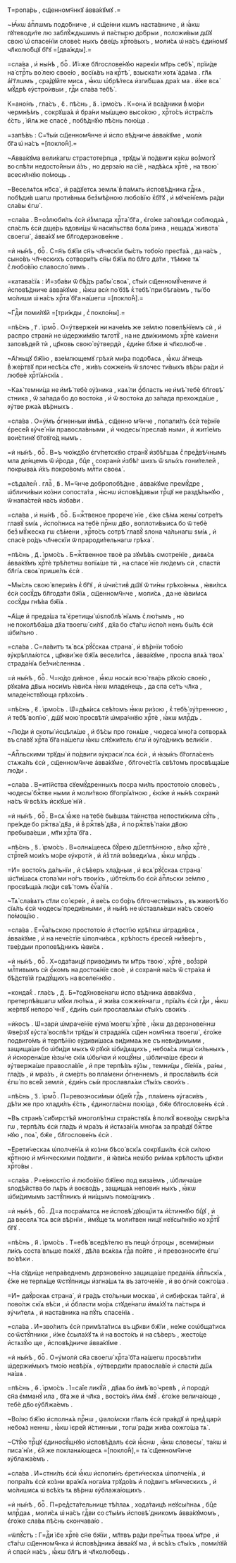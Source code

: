 Т=ропа́рь , сщ҃енномч҃нкꙋ а҆вва́кꙋмꙋ .=

~Ꙗ҆́кѡ а҆пⷭ҇лѡмъ подо́бниче , и҆ сщ҃е́нни кѡмъ наста́вниче , и҆ ꙗ҆́кѡ пꙋтеводи́те лю заблꙋ́ждьшимъ и҆ па́стырю до́брыи , положи́выи дш҃ꙋ свою̀ ѡ҆ спасе́нїи слове́с ныхъ ѻ҆ве́цъ хрⷭ҇то́выхъ , моли́сѧ ѡ҆ на́съ є҆ди́номꙋ чл҃колю́бцꙋ бг҃ꙋ =[два́жды].=

=сла́ва , и҆ ны́нѣ , боⷢ҇ . И҆́=же бл҃гослове́нꙋю нарекі́и мт҃рь себѣ̀ , прїи́де на́ стрⷭ҇ть во́ лею свое́ю , восїѧ́въ на крⷭ҇тѣ̀ , взыска́ти хотѧ̀ а҆да́ма . гл҃ѧ а҆́гг҃лѡмъ , сра́дꙋйте мисѧ , ꙗ҆́кѡ ѡ҆брѣ́тесѧ и҆зги́бшаѧ дра́х ма . и҆́же всѧ̀ мꙋ́дрѣ ᲂу҆стро́ивыи , гдⷭ҇и сла́ва тебѣ̀ .

К=ано́нъ , гла́съ , є҃ . пѣ́снь , а҃ . і҆рмо́съ . К=онѧ̀ и҆ вса́дники в̾ мо́ри чермнѣ́мъ , сокрꙋша́ѧ и҆ бра́ни мы́шцею высо́кою , хрⷭ҇то́съ и҆стрѧ́слъ є҆́сть , і҆и҃лѧ же спасѐ , побѣ́днꙋю пѣ́снь пою́ща .

=запѣ́въ : С=т҃ы́и сщ҃енномч҃нче и҆ и҆спо вѣ́дниче а҆вва́кꙋме , молѝ бг҃а ѡ҆ на́съ =[покло́н̾].=

~А҆вва́кꙋма вели́кагѡ страстоте́рпца , трꙋды̀ и҆ по́двиги ка́кѡ воз̾могꙋ̀ во спѣ́ти недосто́йныи а҆́зъ , но дерза́ю на сїѐ , надѣ́ѧсѧ хрⷭ҇тѐ , на твою̀ всеси́лнꙋю по́мощь .

~Веселѧ́тсѧ нб҃са̀ , и҆ ра́дꙋетсѧ землѧ̀ в̾ па́мѧть и҆сповѣ́дника гдⷭ҇нѧ , побѣди́в шагѡ проти́вныѧ без̾мѣ́рною любо́вїю к̾бг҃ꙋ , и҆ мꙋче́нїемъ ра́ди сла́вы є҆гѡ̀ .

=сла́ва . В=оз̾люби́лъ є҆сѝ и҆́з̾млада хрⷭ҇та̀ бг҃а , є҆го́же за́повѣди соблюда́ѧ , спа́слъ є҆сѝ дще́рь вдови́цы ѿ наси́льства болѧ́ рина , нещадѧ̀ живота̀ своегѡ̀ , а҆вва́кꙋ ме бл҃годерзнове́нне .

=и҆ ны́нѣ , боⷢ҇ . С=н҃ъ бж҃їи сн҃ъ чл҃ческїи бы́сть тобо́ю прест҃а́ѧ , да на́съ , сыно́въ чл҃ческихъ сотвори́тъ сн҃ы бж҃їѧ по бл҃го да́ти , тѣ́мже тѧ̀ с̾ любо́вїю славосло́ вимъ .

=катава́сїѧ : И҆=зба́ви ѿ бѣ́дъ рабы̀ своѧ̀ , ст҃ы́и сщ҃енномꙋ́чениче и҆ и҆сповѣ́дниче а҆вва́кꙋме , ꙗ҆́кѡ всѝ по́ бз҃ѣ к̾ тебѣ̀ при бѣга́емъ , ты́ бо мо́лиши ѡ҆ на́съ хрⷭ҇та̀ бг҃а на́шегѡ =[покло́н̾].=

~Гдⷭ҇и поми́лꙋй =[три́жды , с̾ покло́ны].=

=пѣ́снь , г҃ . і҆рмоⷭ҇ . О=у҆тверже́и ни наче́мъ же зе́млю повелѣ́нїемъ сѝ , и҆ распро странѝ не ѡ҆держи́мꙋю тѧготꙋ̀ , на не дви́жимомъ хрⷭ҇тѐ ка́мени заповѣде́й тѝ , цр҃ковь свою̀ ᲂу҆твердѝ , є҆ди́не бл҃же и҆ чл҃колю́бче .

~А҆́гньцꙋ бж҃їю , взе́млющемꙋ грѣхѝ ми́ра подо́бѧсѧ , ꙗ҆́кѡ а҆́гнецъ в̾ же́ртвꙋ при несѣ́сѧ ст҃е , жи́въ сожже́нъ ѿ ѕлочес ти́выхъ вѣ́ры ра́ди и҆ любвѐ хрⷭ҇тїѧ́нскїѧ .

~Каѧ̀ темни́ца не и҆мѣ̀ тебѐ ᲂу҆́зника , каѧ́ ли ѻ҆́бласть не и҆мѣ̀ тебѐ бл҃говѣ́ стника , ѿ за́пада бо до восто́ка , и҆ ѿ восто́ка до за́пада прехожда́ше , ᲂу҆тве ржа́ѧ вѣ́рныхъ .

=сла́ва . О=у҆́мъ ѻ҆́гненныи и҆мѣ́ѧ , сщ҃енно мч҃нче , попали́лъ є҆сѝ те́рнїе є҆ресе́й ᲂу҆че́ нїи правосла́вными , и҆ чюдесы̀ пресла́в ными , и҆ житїе́мъ вои́стинꙋ бг҃оꙋго́д нымъ .

=и҆ ны́нѣ , боⷢ҇ . В=ъ чю́ждꙋю є҆гѵ́петскꙋю странꙋ̀ и҆збѣ́гшаѧ с̾ пред̾вѣ́чнымъ мла де́нцемъ ѿ и҆́рода , бцⷣе , сохранѝ и҆збѣ́г шихъ ѿ ѕлы́хъ гони́телей , покрыва́ѧ и҆́хъ покро́вомъ млⷭ҇ти своеѧ̀ .

=сѣда́лен̾ . глаⷭ҇ , в҃ . М=ч҃нче добропобѣ́дне , а҆вва́кꙋме премꙋ́дре , ѡ҆бличи́выи ко́зни сопоста́та , ꙗ҆́снѡ и҆сповѣ́давыи трⷪ҇цꙋ не раздѣ́льнꙋю , ѿ напа́стей на́съ и҆зба́ви .

=сла́ва , и҆ ны́нѣ , боⷢ҇ . Б=жⷭ҇твеное прорече́ нїе , є҆́же сѣ́мѧ жены̀ сотре́тъ главꙋ̀ ѕмі́ѧ , и҆спо́лнисѧ на тебѐ прⷭ҇нѡ дв҃о , воплоти́выисѧ бо ѿ тебѐ без̾ мꙋ́жеска гѡ сѣ́мени , хрⷭ҇то́съ сотрѣ̀ главꙋ̀ ѕлона ча́льнагѡ ѕмі́ѧ , и҆ спасѐ ро́дъ чл҃ческїи ѿ прароди́тельнагѡ грѣха̀ .

=пѣ́снь , д҃ . і҆рмо́съ . Б=жⷭ҇твенное твоѐ ра зꙋмѣ́въ смотре́нїе , дивѧ́сѧ а҆вва́кꙋмъ хрⷭ҇тѐ трѣ́петнѡ вопїѧ́ше тѝ , на спасе́ нїе лю́демъ сѝ , спастѝ бл҃гі́ѧ своѧ̀ прише́лъ є҆сѝ .

~Мы́сль свою̀ впери́въ к̾ бг҃ꙋ , и҆ ѡ҆чи́стив̾ дш҃ꙋ ѿ ти́ны грѣхо́вныѧ , ꙗ҆ви́лсѧ є҆сѝ сосꙋ́дъ бл҃года́ти бж҃їѧ , сщ҃енномч҃нче , моли́сѧ , да не ꙗ҆ви́мсѧ сосꙋ́ды гнѣ́ва бж҃їѧ .

~А҆́ще и҆ преда́ша тѧ̀ є҆ретицы̀ ѡ҆ѕлоблѣ́ нїѧмъ с̾ лю́тымъ , но не поколѣба́ша дх҃а твоегѡ̀ си́лꙋ , дх҃а бо ст҃а́гѡ и҆спо́л ненъ бы́лъ є҆сѝ ѡ҆би́льно .

=сла́ва . С=ла́витъ тѧ̀ всѧ̀ рꙋ́с̾скаѧ страна̀ , и҆ вѣ́рнїи тобо́ю ᲂу҆крѣплѧ́ютсѧ , цр҃кви́ же бж҃їѧ весели́тсѧ , а҆вва́кꙋме , просла влѧ́ѧ твоѧ̀ страда́нїѧ без̾чи́сленнаѧ .

=и҆ ны́нѣ , боⷢ҇ . Ч=ю́до ди́вное , ꙗ҆́кѡ носѧ́и всю̀ тва́рь рꙋко́ю свое́ю , рꙋка́ма дв҃ыѧ носи́мъ ꙗ҆ви́сѧ ꙗ҆́кѡ младе́нецъ , да спа се́тъ чл҃ка , младе́нствꙋюща грѣхо́мъ .

=пѣ́снь , є҃ . і҆рмо́съ . Ѡ҆=дѣѧ́исѧ свѣ́томъ ꙗ҆́кѡ ри́зою , к̾ тебѣ̀ ᲂу҆́треннюю , и҆ тебѣ̀ вопїю̀ , дш҃ꙋ мою̀ просвѣтѝ ѡ҆мра́чнꙋю хрⷭ҇тѐ , ꙗ҆́кѡ млрⷭ҇дъ .

~Лю́ди и҆ скоты̀ и҆сцѣлѧ́ше , и҆ бѣ́сы про гонѧ́ше , чюдеса̀ мно́га сотворѧ́ѧ въ сла́вꙋ хрⷭ҇та̀ бг҃а на́шегѡ ꙗ҆́кѡ слꙋжи́тель є҆гѡ̀ и҆ ᲂу҆го́дникъ вели́кїи .

~А҆пⷭ҇льскими трꙋды̀ и҆ по́двиги ᲂу҆краси́ лсѧ є҆сѝ , и҆ ꙗ҆зы́къ бг҃огла́сенъ стѧжа́лъ є҆сѝ , сщ҃енномч҃нче а҆вва́кꙋме , бл҃гоче́стїѧ свѣ́томъ просвѣща́ше лю́ди .

=сла́ва . В=иті́йства сꙋемꙋ́дренныхъ посра ми́лъ простото́ю слове́съ , чюдесы̀ бжⷭ҇тве ными и҆ моли́твою бг҃опрїѧ́тною , є҆ю́же и҆ ны́нѣ сохранѝ на́съ ѿ всѣ́хъ и҆скꙋше́ нїй .

=и҆ ны́нѣ , боⷢ҇ . В=сѧ̀ ꙗ҆́же на тебѐ бы́вшаѧ та́инства непости́жима сꙋ́ть , пре́жде бо ржⷭ҇тва̀ дв҃а , и҆ в̾ ржⷭ҇твѣ̀ дв҃а , и҆ по ржⷭ҇твѣ̀ па́ки дв҃ою пребыва́еши , мт҃и хрⷭ҇та̀ бг҃а .

=пѣ́снь , ѕ҃ . і҆рмо́съ . В=олнѧ́щеесѧ бꙋ́рею дш҃етлѣ́нною , влⷣко хрⷭ҇тѐ , стрⷭ҇те́й мои́хъ мо́ре ᲂу҆кротѝ , и҆ и҆з̾ тлѝ воз̾веди́ мѧ , ꙗ҆́кѡ млрⷭ҇дъ .

=И҆= восто́къ да́льнїи , и҆ сѣ́веръ хла́дныи , и҆ всѧ̀ рꙋ́с̾скаѧ страна̀ ѡ҆ст҃и́шасѧ стопа́ ми но́гъ твои́хъ , ѡ҆бте́клъ бо є҆сѝ а҆пⷭ҇льски зе́млю , просвѣща́ѧ лю́ди свѣ́ томъ є҆ѵⷢ҇а́лїѧ .

~Тѧ̀ сла́вѧтъ ст҃ли со і҆єре́и , и҆ ве́сь со бо́ръ бл҃гочести́выхъ , въ животѣ́ бо сїѧ́лъ є҆сѝ чюдесы̀ преди́вными , и҆ ны́нѣ не ѡ҆ставлѧ́еши на́съ свое́ю по́мощїю .

=сла́ва . Е҆=ѵⷢ҇а́льскою простото́ю и҆ ст҃остїю крѣ́пкѡ ѡ҆гради́всѧ , а҆вва́кꙋме , и҆ на нече́стїе ѡ҆полчи́всѧ , крѣ́пость є҆ресе́й низ̾ве́ргъ , тве́рдыи проповѣ́дникъ ꙗ҆ви́сѧ .

=и҆ ны́нѣ , боⷢ҇ . Х=ода́таицꙋ приво́димъ ти мт҃рь твою̀ , хрⷭ҇тѐ , воз̾зрѝ млⷭ҇тивымъ сѝ ѻ҆́комъ на достоѧ́нїе своѐ , и҆ сохранѝ на́съ ѿ стра́ха и҆ бѣ́дствїй грѧдꙋ́щихъ на вселе́ннꙋю .

=конда́к̾ . гла́съ , д҃ . Б=г҃одх҃нове́нагѡ и҆спо вѣ́дника а҆вва́кꙋма , претерпѣ́вшагѡ мꙋ́ки лю́тыѧ , и҆ жи́ва сожже́ннагѡ , прїѧ́лъ є҆сѝ гдⷭ҇и , ꙗ҆́кѡ же́ртвꙋ непоро́ чнꙋ , є҆ди́нъ сы́и прославлѧ́ѧи ст҃ы́хъ свои́хъ .

=и҆́косъ . Ѡ҆=зарѝ ѡ҆мраче́нїе ᲂу҆ма̀ моегѡ̀ хрⷭ҇тѐ , ꙗ҆́кѡ да дерзнове́ннѡ ѿве́рзꙋ ᲂу҆ста̀ воспѣ́ти трꙋды̀ и҆ страда́нїѧ сщ҃ен номч҃нка твоегѡ̀ , є҆го́же подвиго́мъ и҆ терпѣ́нїю ᲂу҆диви́шасѧ ви́димаѧ же съ неви́димыми , защища́ше бо ѡ҆би́ди мыхъ ѿ рꙋкѝ ѡ҆би́дѧщихъ , небоѧ́сѧ лица̀ си́льныхъ , и҆ и҆скоренѧ́ше ꙗ҆зы́че скїѧ ѡ҆бы́чаи и҆ кощꙋ́ны , ѡ҆блича́ше є҆́реси и҆ ᲂу҆твержа́ше правосла́вїе , и҆ пре терпѣ́въ ᲂу҆́зы , темни́цы , бїе́нїѧ , ра́ны , гла́дъ , и҆ мра́зъ , и҆ сме́рть во пла́мени ѻ҆́гненнемъ , и҆ просла́вилъ є҆сѝ є҆гѡ̀ по все́й землѝ , є҆ди́нъ сы́и прославлѧ́ѧи ст҃ы́хъ свои́хъ .

=пѣ́снь , з҃ . і҆рмоⷭ҇ . П=ревозноси́мыи ѻ҆ц҃е́м̾ гдⷭ҇ь , пла́мень ᲂу҆гаси́въ , дѣ́ти же про хлади́лъ є҆́сть , є҆диногла́снѡ пою́ща , бж҃е бл҃гослове́нъ є҆сѝ .

~Въ странѣ̀ си́бирстѣй многолѣ́тнѡ стра́нствꙋѧ в̾ полкꙋ̀ воєво́ды свирѣ́па гѡ , терпѣ́лъ є҆сѝ гла́дъ и҆ мра́зъ и҆ и҆стѧза́нїѧ мно́гаѧ за пра́вдꙋ бжⷭ҇тве нꙋю , поѧ̀ , бж҃е , бл҃гослове́нъ є҆сѝ .

~Е҆рети́ческаѧ ѡ҆полче́нїѧ и҆ ко́зни бѣсо́ вскїѧ сокрꙋши́лъ є҆сѝ си́лою крⷭ҇тною и҆ мч҃нческими по́двиги , и҆ ꙗ҆ви́сѧ неѡ҆бо ри́маѧ крѣ́пость цр҃кви хрⷭ҇то́вы .

=сла́ва . Р=е́вностїю и҆ любо́вїю бж҃їею под виза́емъ , ѡ҆блича́ше ѕлодѣ́йства бо лѧ́ръ и҆ воєво́дъ , защища́ѧ непови́н ныхъ , ꙗ҆́кѡ ѡ҆би́димымъ застꙋ́пникъ и҆ ни́щымъ помо́щникъ .

=и҆ ны́нѣ , боⷢ҇ . Д=а посра́мѧтсѧ не и҆сповѣ́ дꙋющїи тѧ и҆́стиннꙋю бцⷣꙋ , и҆ да веселѧ́ тсѧ всѝ вѣ́рнїи , и҆мꙋ́ще тѧ моли́твен ницꙋ неꙋсы́пнꙋю ко хрⷭ҇тꙋ̀ бг҃ꙋ .

=пѣ́снь , и҃ . і҆рмо́съ . Т=ебѣ̀ вседѣ́телю въ пещѝ ѻ҆́троцы , всеми́рныи ли́къ соста́ вльше поѧ́хꙋ , дѣ́ла всѧ́каѧ гдⷭ҇а по́йте , и҆ превозноси́те є҆гѡ̀ во́ вѣки .

~На сꙋди́ще непра́веднемъ дерзнове́нно защища́ше преда́нїѧ а҆пⷭ҇льскїѧ , є҆́же не терпѧ́ще ѿстꙋ́пницы и҆згна́шѧ тѧ въ заточе́нїе , и҆ во ѻ҆гнѝ сожго́ша .

=И҆= даꙋ́рскаѧ страна̀ , и҆ гра́дъ сто́льныи москва̀ , и҆ сиби́рскаѧ тайга̀ , и҆ пово́лж скїѧ вѣ́си , и҆ ѻ҆́бласти мо́рѧ стꙋде́нагѡ и҆мѧ́хꙋ тѧ па́стырѧ и҆ ᲂу҆чи́телѧ , и҆ наста́вника на пꙋ́ть спасе́нїѧ .

=сла́ва . И҆=зво́лилъ є҆сѝ примѣта́тисѧ въ цр҃кви бж҃їи , не́же соѡ҆бща́тисѧ со ѿстꙋ́пники , и҆́же с̾сыла́хꙋ тѧ и҆ на восто́къ и҆ на сѣ́веръ , жесто́це и҆стѧзꙋ́ю ще , и҆сповѣ́дниче а҆вва́кꙋме .

=и҆ ны́нѣ , боⷢ҇ . О=у҆молѝ сн҃а своегѡ̀ хрⷭ҇та̀ бг҃а на́шегѡ просвѣти́ти ѡ҆держи́мыхъ тмо́ю невѣ́рїѧ , ᲂу҆тверди́ти правосла́вїе и҆ спастѝ дш҃ѧ на́шѧ .

=пѣ́снь , ѳ҃ . і҆рмо́съ . І҆=са́їе ликꙋ́й , дв҃аѧ бо и҆мѣ̀ во́ чревѣ , и҆ породѝ сн҃а є҆мманꙋ́ ила , бг҃а же и҆ чл҃ка , восто́къ и҆́мѧ є҆мꙋ̀ . є҆го́же велича́юще , тебѐ дв҃о ᲂу҆бл҃жа́емъ .

~Во́лю бж҃їю и҆сполнѧ́ѧ прⷭ҇нѡ , ѱало́мски гл҃алъ є҆сѝ пра́вдꙋ и҆ пред̾ царѝ небоѧ́з неннѡ , ꙗ҆́кѡ і҆єре́й и҆́стинныи , тогѡ̀ ра́ди жи́ва сожго́ша тѧ̀ .

~Ст҃ꙋ́ю трⷪ҇цꙋ є҆диносꙋ́щнꙋю и҆сповѣ́далъ є҆сѝ ꙗ҆́снѡ , ꙗ҆́кѡ словесы̀ , та́кѡ и҆ писа́ нїи , є҆́й же покланѧ́ющесѧ =[покло́н̾],= тѧ̀ сщ҃енномч҃нче ᲂу҆блажа́емъ .

=сла́ва . И҆=стни́лъ є҆сѝ ꙗ҆́кѡ и҆споли́нъ є҆рети́ческаѧ ѡ҆полче́нїѧ , и҆ попра́лъ є҆сѝ ко́зни вра́жїѧ нога́ма трꙋдо́въ и҆ по́двигъ мч҃нческихъ , и҆ мо́лишисѧ ѡ҆ всѣ́хъ тѧ вѣ́рнѡ ᲂу҆блажа́ющихъ .

=и҆ ны́нѣ , боⷢ҇ . П=ред̾ста́тельнице тѣ́плаѧ , хода́таицѣ неꙋсы́пнаѧ , бцⷣе млрⷭ҇даѧ , моли́сѧ ѡ҆ на́съ гдⷭ҇ви со ст҃ы́мъ и҆сповѣ́ дникомъ а҆вва́кꙋмомъ , є҆го́же сла́вѧ пѣ́снь скончава́ю .

=ѿпꙋ́стъ : Г=дⷭ҇и і҆с҃е хрⷭ҇тѐ сн҃е бж҃їи , мл҃твъ ра́ди пречⷭ҇тыѧ твоеѧ̀ мт҃ре , и҆ ст҃а́гѡ сщ҃енномч҃нка и҆ и҆сповѣ́дника а҆вва́кꙋ ма , и҆ всѣ́хъ ст҃ы́хъ , поми́лꙋй и҆ спасѝ на́съ , ꙗ҆́кѡ бл҃гъ и҆ чл҃колю́бецъ .

